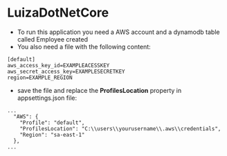 # LuizaDotNetCore

 - To run this application you need a AWS account and a dynamodb table called Employee created
 - You also need a file with the following content:
 ```
[default]
aws_access_key_id=EXAMPLEACESSKEY
aws_secret_access_key=EXAMPLESECRETKEY
region=EXAMPLE_REGION
```

- save the file and replace the **ProfilesLocation** property in appsettings.json file:

```
...
  "AWS": {
    "Profile": "default",
    "ProfilesLocation": "C:\\users\\yourusername\\.aws\\credentials",
    "Region": "sa-east-1"
  },
...

```
